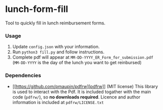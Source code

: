 # lunch-form-fill
Tool to quickly fill in lunch reimbursement forms.

### Usage
1. Update `config.json` with your information.
2. Run `python3 fill.py` and follow instructions.
3. Complete pdf will appear at `MM-DD-YYYY_ER_Form_for_submission.pdf` 
(`MM-DD-YYYY` is the day of the lunch you want to get reinbursed)

### Dependencies 
- [[https://github.com/pmaupin/pdfrw][pdfrw]] (MIT license)
  This library is used to interact with the Pdf. 
  It is included togather with the main code (`pdfrw/`), so **no downloads required**.
  Licence and author information is included at `pdfrw/LICENSE.txt`
